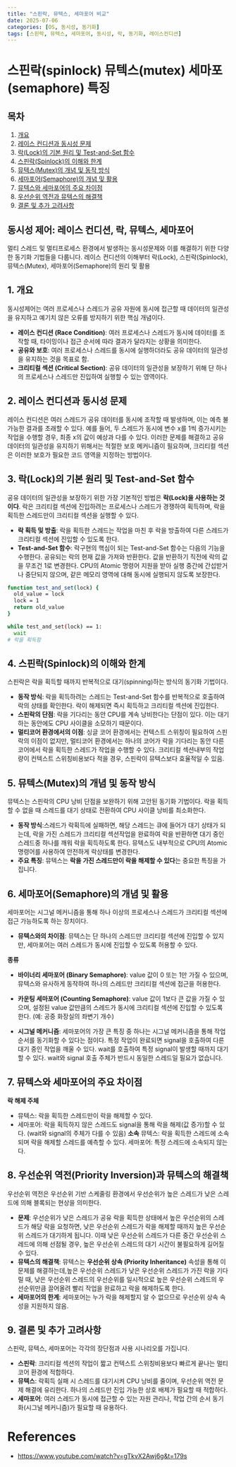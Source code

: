 ```yaml
---
title: "스핀락, 뮤텍스, 세마포어 비교"
date: 2025-07-06
categories: [OS, 동시성, 동기화]
tags: [스핀락, 뮤텍스, 세마포어, 동시성, 락, 동기화, 레이스컨디션]
---
```


# 스핀락(spinlock) 뮤텍스(mutex) 세마포(semaphore) 특징

## 목차

1. [개요](#1-개요)
2. [레이스 컨디션과 동시성 문제](#2-레이스-컨디션과-동시성-문제)
3. [락(Lock)의 기본 원리 및 Test-and-Set 함수](#3-락lock의-기본-원리-및-test-and-set-함수)
4. [스핀락(Spinlock)의 이해와 한계](#4-스핀락spinlock의-이해와-한계)
5. [뮤텍스(Mutex)의 개념 및 동작 방식](#5-뮤텍스mutex의-개념-및-동작-방식)
6. [세마포어(Semaphore)의 개념 및 활용](#6-세마포어semaphore의-개념-및-활용)
7. [뮤텍스와 세마포어의 주요 차이점](#7-뮤텍스와-세마포어의-주요-차이점)
8. [우선순위 역전과 뮤텍스의 해결책](#8-우선순위-역전priority-inversion과-뮤텍스의-해결책)
9. [결론 및 추가 고려사항](#9-결론-및-추가-고려사항)

## 동시성 제어: 레이스 컨디션, 락, 뮤텍스, 세마포어

멀티 스레드 및 멀티프로세스 환경에서 발생하는 동시성문제와 이를 해결하기 위한 다양한 동기화 기법들을 다룹니다. 레이스 컨디션의 이해부터 락(Lock), 스핀락(Spinlock), 뮤텍스(Mutex), 세마포어(Semaphore)의 원리 및 활용

## 1. 개요

동시성제어는 여러 프로세스나 스레드가 공유 자원에 동시에 접근할 때 데이터의 일관성을 유지하고 예기치 않은 오류를 방지하기 위한 핵심 개념이다.

- **레이스 컨디션 (Race Condition)**: 여러 프로세스나 스레드가 동시에 데이터를 조작할 때, 타이밍이나 접근 순서에 따라 결과가 달라지는 상황을 의미한다.
- **공유와 보호**: 여러 프로세스나 스레드를 동시에 실행하더라도 공유 데이터의 일관성을 유지하는 것을 목표로 함.
- **크리티컬 섹션 (Critical Section)**: 공유 데이터의 일관성을 보장하기 위해 단 하나의 프로세스나 스레드만 진입하여 실행할 수 있는 영역이다.

## 2. 레이스 컨디션과 동시성 문제

레이스 컨디션은 여러 스레드가 공유 데이터를 동시에 조작할 때 발생하며, 이는 예측 불가능한 결과를 초래할 수 있다. 예를 들어, 두 스레드가 동시에 변수 x를 1씩 증가시키는 작업을 수행할 경우, 최종 x의 값이 예상과 다를 수 있다. 이러한 문제를 해결하고 공유 데이터의 일관성을 유지하기 위해서는 적절한 보호 메커니즘이 필요하며, 크리티컬 섹션은 이러한 보호가 필요한 코드 영역을 지정하는 방법이다.

## 3. 락(Lock)의 기본 원리 및 Test-and-Set 함수

공유 데이터의 일관성을 보장하기 위한 가장 기본적인 방법은 **락(Lock)을 사용하는 것이다**. 락은 크리티컬 섹션에 진입하려는 프로세스나 스레드가 경쟁하여 획득하며, 락을 획득한 스레드만이 크리티컬 섹션을 실행할 수 있다.

- **락 획득 및 방출**: 락을 획득한 스레드는 작업을 마친 후 락을 방출하여 다른 스레드가 크리티컬 섹션에 진입할 수 있도록 한다.
- **Test-and-Set 함수**: 락구현의 핵심이 되는 Test-and-Set 함수는 다음의 기능을 수행한다. 공유되는 락의 현재 값을 가져와 반환한다. 값을 반환하기 직전에 락의 값을 무조건 1로 변경한다. CPU의 Atomic 명령어 지원을 받아 실행 중간에 간섭받거나 중단되지 않으며, 같은 메모리 영역에 대해 동시에 실행되지 않도록 보장한다.

```bash
function test_and_set(lock) {
  old_value = lock
  lock = 1
  return old_value
}
```

```bash
while test_and_set(lock) == 1:
  wait
# 락을 획득함
```

## 4. 스핀락(Spinlock)의 이해와 한계

스핀락은 락을 획득할 때까지 반복적으로 대기(spinning)하는 방식의 동기화 기법이다.

- **동작 방식**: 락을 획득하려는 스레드는 Test-and-Set 함수를 반복적으로 호출하여 락의 상태를 확인한다. 락이 해제되면 즉시 획득하고 크리티컬 섹션에 진입한다.
- **스핀락의 단점**: 락을 기다리는 동안 CPU를 계속 낭비한다는 단점이 있다. 이는 대기하는 동안에도 CPU 사이클을 소모하기 때문이다.
- **멀티코어 환경에서의 이점**: 싱글 코어 환경에서는 컨텍스트 스위칭이 필요하여 스핀락의 이점이 없지만, 멀티코어 환경에서는 하나의 코어가 락을 기다리는 동안 다른 코어에서 락을 획득한 스레드가 작업을 수행할 수 있다. 크리티컬 섹션내부의 작업량이 컨텍스트 스위칭비용보다 적을 경우, 스핀락이 뮤텍스보다 효율적일 수 있음.

## 5. 뮤텍스(Mutex)의 개념 및 동작 방식

뮤텍스는 스핀락의 CPU 낭비 단점을 보완하기 위해 고안된 동기화 기법이다. 락을 획득할 수 없을 때 스레드를 대기 상태로 전환하여 CPU 사이클 낭비를 최소화한다.

- **동작 방식**:스레드가 락획득에 실패하면, 해당 스레드는 큐에 들어가 대기 상태가 되는데, 락을 가진 스레드가 크리티컬 섹션작업을 완료하여 락을 반환하면 대기 중인 스레드중 하나를 깨워 락을 획득하도록 한다. 뮤텍스도 내부적으로 CPU의 Atomic 명령어를 사용하여 안전하게 락상태를 변경한다.
- **주요 특징**: 뮤텍스는 **락을 가진 스레드만이 락을 해제할 수 있다**는 중요한 특징을 가집니다.

## 6. 세마포어(Semaphore)의 개념 및 활용

세마포어는 시그널 메커니즘을 통해 하나 이상의 프로세스나 스레드가 크리티컬 섹션에 접근 가능하도록 하는 장치이다.

- **뮤텍스와의 차이점**: 뮤텍스는 단 하나의 스레드만 크리티컬 섹션에 진입할 수 있지만, 세마포어는 여러 스레드가 동시에 진입할 수 있도록 허용할 수 있다.

**종류**

- **바이너리 세마포어 (Binary Semaphore)**: value 값이 0 또는 1만 가질 수 있으며, 뮤텍스와 유사하게 동작하여 하나의 스레드만 크리티컬 섹션에 접근을 허용한다.

- **카운팅 세마포어 (Counting Semaphore)**: value 값이 1보다 큰 값을 가질 수 있으며, 설정된 value 값만큼의 스레드가 동시에 크리티컬 섹션에 진입할 수 있도록 한다. (예: 공중 화장실의 좌변기 개수)

- **시그널 메커니즘**: 세마포어의 가장 큰 특징 중 하나는 시그널 메커니즘을 통해 작업 순서를 동기화할 수 있다는 점이다. 특정 작업이 완료되면 signal을 호출하여 다른 대기 중인 작업을 깨울 수 있다. wait를 호출하여 특정 signal이 발생할 때까지 대기할 수 있다. wait와 signal 호출 주체가 반드시 동일한 스레드일 필요가 없습니다.

## 7. 뮤텍스와 세마포어의 주요 차이점

**락 해제 주체**

- 뮤텍스: 락을 획득한 스레드만이 락을 해제할 수 있다.
- 세마포어: 락을 획득하지 않은 스레드도 signal을 통해 락을 해제(값 증가)할 수 있다. (wait와 signal의 주체가 다를 수 있음)
  **소속**
  뮤텍스: 락을 획득한 스레드에 소속되며 락을 해제할 스레드를 예측할 수 있다.
  세마포어: 특정 스레드에 소속되지 않는다.

## 8. 우선순위 역전(Priority Inversion)과 뮤텍스의 해결책

우선순위 역전은 우선순위 기반 스케줄링 환경에서 우선순위가 높은 스레드가 낮은 스레드에 의해 블록되는 현상을 의미한다.

- **문제**: 우선순위가 낮은 스레드가 공유 락을 획득한 상태에서 높은 우선순위의 스레드가 해당 락을 요청하면, 낮은 우선순위 스레드가 락을 해제할 때까지 높은 우선순위 스레드가 대기하게 됩니다. 이때 낮은 우선순위 스레드가 다른 중간 우선순위 스레드에 의해 선점될 경우, 높은 우선순위 스레드의 대기 시간이 불필요하게 길어질 수 있다.
- **뮤텍스의 해결책**: 뮤텍스는 **우선순위 상속 (Priority Inheritance)** 속성을 통해 이 문제를 해결하는데,높은 우선순위 스레드가 낮은 우선순위 스레드가 가진 락을 기다릴 때, 낮은 우선순위 스레드의 우선순위를 일시적으로 높은 우선순위 스레드의 우선순위만큼 끌어올려 빨리 작업을 완료하고 락을 해제하도록 한다.
- **세마포어의 한계**: 세마포어는 누가 락을 해제할지 알 수 없으므로 우선순위 상속 속성을 지원하지 않음.

## 9. 결론 및 추가 고려사항

스핀락, 뮤텍스, 세마포어는 각각의 장단점과 사용 시나리오를 가집니다.

- **스핀락**: 크리티컬 섹션의 작업이 짧고 컨텍스트 스위칭비용보다 빠르게 끝나는 멀티코어 환경에 적합하다.
- **뮤텍스**: 락획득 실패 시 스레드를 대기시켜 CPU 낭비를 줄이며, 우선순위 역전 문제 해결에 유리한다. 하나의 스레드만 진입 가능한 상호 배제가 필요할 때 적합하다.
- **세마포어**: 여러 스레드가 동시에 접근할 수 있는 자원 관리나, 작업 간의 순서 동기화(시그널 메커니즘)가 필요할 때 유용하다.

# References

- https://www.youtube.com/watch?v=gTkvX2Awj6g&t=179s
